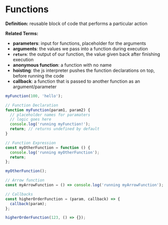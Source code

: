 # Functions

**Definition:** reusable block of code that performs a particular action

**Related Terms:**

- **parameters**: input for functions, placeholder for the arguments
- **arguments**: the values we pass into a function during execution
- **`return`**: the output of our function, the value given back after finishing execution
- **anonymous function**: a function with no name
- **hoisting**: the js interpreter pushes the function declarations on top, before running the code
- **callback**: a function that is passed to another function as an argument/parameter

```js
myFunction(100, 'hello');

// Function Declaration
function myFunction(param1, param2) {
  // placeholder names for paramaters
  // logic goes here
  console.log('running myFunction!');
  return; // returns undefined by default
}

// Function Expression
const myOtherFunction = function () {
  console.log('running myOtherFunction');
  return;
};

myOtherFunction();

// Arrow function
const myArrowFunction = () => console.log('running myArrowFunction');

// Callbacks
const higherOrderFunction = (param, callback) => {
  callback(param);
};

higherOrderFunction(123, () => {});
```
